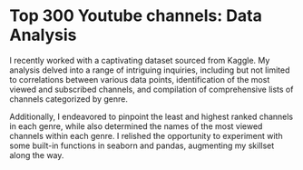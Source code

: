 # Top 300 Youtube channels: Data Analysis

I recently worked with a captivating dataset sourced from Kaggle. My analysis delved into a range of intriguing inquiries, including but not limited to correlations between various data points, identification of the most viewed and subscribed channels, and compilation of comprehensive lists of channels categorized by genre.

Additionally, I endeavored to pinpoint the least and highest ranked channels in each genre, while also determined the names of the most viewed channels within each genre. I relished the opportunity to experiment with some built-in functions in seaborn and pandas, augmenting my skillset along the way.
